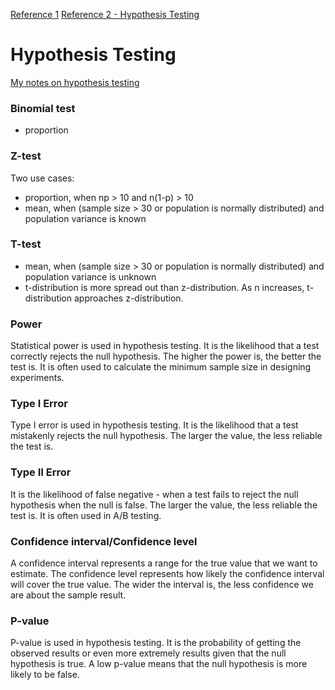 [Reference 1](https://www.youtube.com/watch?v=Allap_hrjyo)
[Reference 2 - Hypothesis Testing](https://www.youtube.com/watch?v=IY7y-t30UJc)

# Hypothesis Testing

[My notes on hypothesis testing](https://www.notion.so/zhouyaoxie/Hypothesis-testing-11bcdfc9e0f9496194613678c576f594)

### Binomial test

- proportion

### Z-test

Two use cases:
- proportion, when np > 10 and n(1-p) > 10
- mean, when (sample size > 30 or population is normally distributed) and population variance is known

### T-test

- mean, when (sample size > 30 or population is normally distributed) and population variance is unknown
- t-distribution is more spread out than z-distribution. As n increases, t-distribution approaches z-distribution.

### Power

Statistical power is used in hypothesis testing. It is the likelihood that a test correctly rejects the null hypothesis. The higher the power is, the better the test is. It is often used to calculate the minimum sample size in designing experiments.

### Type I Error

Type I error is used in hypothesis testing. It is the likelihood that a test mistakenly rejects the null hypothesis. The larger the value, the less reliable the test is.

### Type II Error

It is the likelihood of false negative - when a test fails to reject the null hypothesis when the null is false. The larger the value, the less reliable the test is. It is often used in A/B testing.

### Confidence interval/Confidence level

A confidence interval represents a range for the true value that we want to estimate. The confidence level represents how likely the confidence interval will cover the true value. The wider the interval is, the less confidence we are about the sample result. 

### P-value

P-value is used in hypothesis testing. It is the probability of getting the observed results or even more extremely results given that the null hypothesis is true. A low p-value means that the null hypothesis is more likely to be false.
